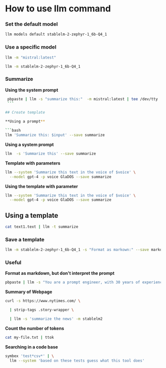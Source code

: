 # How to use llm command

### Set the default model

```bash
llm models default stablelm-2-zephyr-1_6b-Q4_1
```

### Use a specific model

```bash
llm -m "mistral:latest"
```

```bash
llm -m stablelm-2-zephyr-1_6b-Q4_1
```

### Summarize

**Using the system prompt**

```bash
 pbpaste | llm -s "summarize this:"  -m mistral:latest | tee /dev/tty | pbcopy
 ```

## Create template

**Using a prompt**

```bash 
llm 'Summarize this: $input' --save summarize
```

**Using a system prompt**

```bash 
llm  -s 'Summarize this' --save summarize
```

**Template with parameters**

```bash
llm --system 'Summarize this text in the voice of $voice' \
  --model gpt-4 -p voice GlaDOS --save summarize
  ```

**Using the template with parameter**

```bash
llm --system 'Summarize this text in the voice of $voice' \
  --model gpt-4 -p voice GlaDOS --save summarize
  ```
## Using a template

```bash
cat text1.text | llm -t summarize
```

### Save a template

```bash
llm -m stablelm-2-zephyr-1_6b-Q4_1 -s "Format as markown:" --save markdown
```


### Useful

**Format as markdown, but don't interpret the prompt**

```bash
pbpaste | llm -s "You are a prompt engineer, with 30 years of experience, Just format the input text using the markdown format. Text to format:"  -m mistral:latest | tee /dev/tty | pbcopy
```

**Summary of Webpage**

```bash
curl -s https://www.nytimes.com/ \

  | strip-tags .story-wrapper \

  | llm -s 'summarize the news' -m stablelm2
```

**Count the number of tokens**

```bash
cat my-file.txt | ttok
```

**Searching in a code base**

```bash
symbex 'test*csv*' | \
  llm --system 'based on these tests guess what this tool does'
  ```
  
